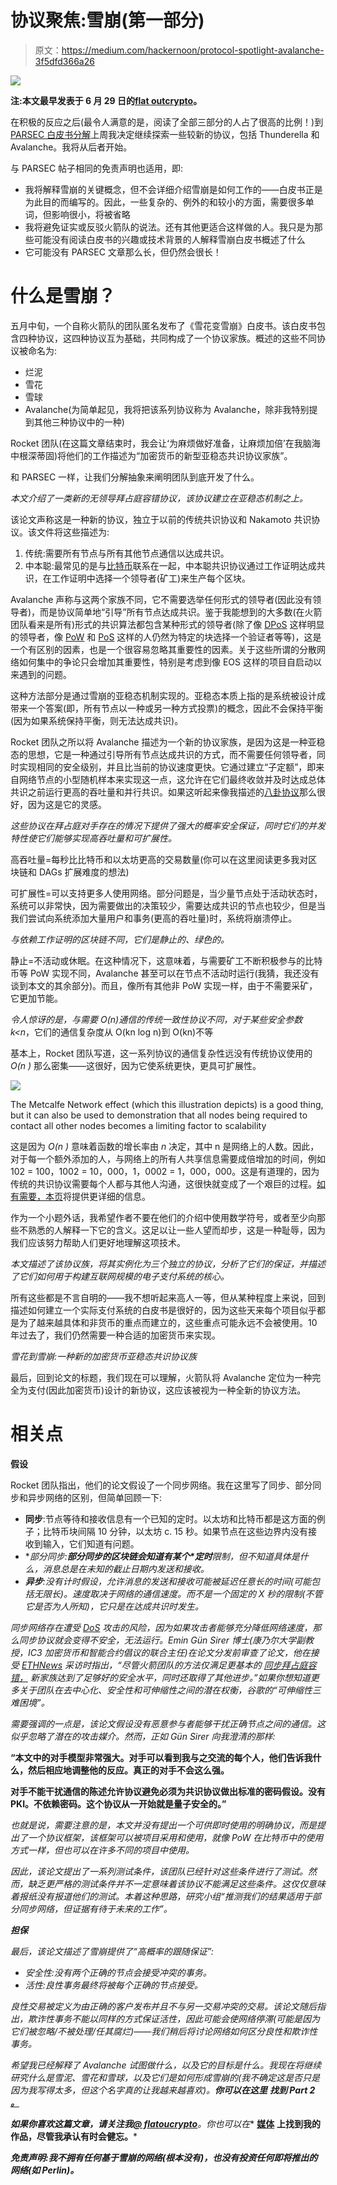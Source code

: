 # 协议聚焦:雪崩(第一部分)

> 原文：<https://medium.com/hackernoon/protocol-spotlight-avalanche-3f5dfd366a26>

![](img/4b1d2ae824eca492b0dc3fc8a3811eef.png)

**注:本文最早发表于 6 月 29 日的**[**flat outcrypto**](https://flatoutcrypto.com/home/avalancheprotocol)**。**

在积极的反应之后(最令人满意的是，阅读了全部三部分的人占了很高的比例！)到 [PARSEC 白皮书分解](https://flatoutcrypto.com/home/maidsafeparsecexplanation)上周我决定继续探索一些较新的协议，包括 Thunderella 和 Avalanche。我将从后者开始。

与 PARSEC 帖子相同的免责声明也适用，即:

*   我将解释雪崩的关键概念，但不会详细介绍雪崩是如何工作的——白皮书正是为此目的而编写的。因此，一些复杂的、例外的和较小的方面，需要很多单词，但影响很小，将被省略
*   我将避免证实或反驳火箭队的说法。还有其他更适合这样做的人。我只是为那些可能没有阅读白皮书的兴趣或技术背景的人解释雪崩白皮书概述了什么
*   它可能没有 PARSEC 文章那么长，但仍然会很长！

# 什么是雪崩？

五月中旬，一个自称火箭队的团队匿名发布了《雪花变雪崩》白皮书。该白皮书包含四种协议，这四种协议互为基础，共同构成了一个协议家族。概述的这些不同协议被命名为:

*   烂泥
*   雪花
*   雪球
*   Avalanche(为简单起见，我将把该系列协议称为 Avalanche，除非我特别提到其他三种协议中的一种)

Rocket 团队(在这篇文章结束时，我会让‘为麻烦做好准备，让麻烦加倍’在我脑海中根深蒂固)将他们的工作描述为“加密货币的新型亚稳态共识协议家族”。

和 PARSEC 一样，让我们分解抽象来阐明团队到底开发了什么。

*本文介绍了一类新的无领导拜占庭容错协议，该协议建立在亚稳态机制之上。*

该论文声称这是一种新的协议，独立于以前的传统共识协议和 Nakamoto 共识协议。该文件将这些描述为:

1.  传统:需要所有节点与所有其他节点通信以达成共识。
2.  中本聪:最常见的是与[比特币](https://hackernoon.com/tagged/bitcoin)联系在一起，中本聪共识协议通过工作证明达成共识，在工作证明中选择一个领导者(矿工)来生产每个区块。

Avalanche 声称与这两个家族不同，它不需要选举任何形式的领导者(因此没有领导者)，而是协议简单地“引导”所有节点达成共识。鉴于我能想到的大多数(在火箭团队看来是所有)形式的共识算法都包含某种形式的领导者(除了像 [DPoS](https://flatoutcrypto.com/home/introtodelegatedproofofstake) 这样明显的领导者，像 [PoW](https://flatoutcrypto.com/home/introtoproofofwork) 和 [PoS](https://flatoutcrypto.com/home/introproofofstake) 这样的人仍然为特定的块选择一个验证者等等)，这是一个有区别的因素，也是一个很容易忽略其重要性的因素。关于这些所谓的分散网络如何集中的争论只会增加其重要性，特别是考虑到像 EOS 这样的项目自启动以来遇到的问题。

这种方法部分是通过雪崩的亚稳态机制实现的。亚稳态本质上指的是系统被设计成带来一个答案(即，所有节点以一种或另一种方式投票)的概念，因此不会保持平衡(因为如果系统保持平衡，则无法达成共识)。

Rocket 团队之所以将 Avalanche 描述为一个新的协议家族，是因为这是一种亚稳态的思想，它是一种通过引导所有节点达成共识的方式，而不需要任何领导者，同时实现相同的安全级别，并且比当前的协议速度更快。它通过建立“子定额”，即来自网络节点的小型随机样本来实现这一点，这允许在它们最终收敛并及时达成总体共识之前运行更高的吞吐量和并行共识。如果这听起来像我描述的[八卦协议](https://flatoutcrypto.com/home/cryptointrovirtualvotingandhashgraph)那么很好，因为这是它的灵感。

*这些协议在拜占庭对手存在的情况下提供了强大的概率安全保证，同时它们的并发特性使它们能够实现高吞吐量和可扩展性。*

高吞吐量=每秒比比特币和以太坊更高的交易数量(你可以在这里阅读更多我对区块链和 DAGs 扩展难度的想法)

可扩展性=可以支持更多人使用网络。部分问题是，当少量节点处于活动状态时，系统可以非常快，因为需要做出的决策较少，需要达成共识的节点也较少，但是当我们尝试向系统添加大量用户和事务(更高的吞吐量)时，系统将崩溃停止。

*与依赖工作证明的区块链不同，它们是静止的、绿色的。*

静止=不活动或休眠。在这种情况下，这意味着，与需要矿工不断积极参与的比特币等 PoW 实现不同，Avalanche 甚至可以在节点不活动时运行(我猜，我还没有谈到本文的其余部分)。而且，像所有其他非 PoW 实现一样，由于不需要采矿，它更加节能。

*令人惊讶的是，与需要 O(n)通信的传统一致性协议不同，对于某些安全参数 k<n*，它们的通信复杂度从 O(kn log n)到 O(kn)不等

基本上，Rocket 团队写道，这一系列协议的通信复杂性远没有传统协议使用的 *O(n )* 那么密集——这很好，因为它使系统更快，更具可扩展性。

![](img/3ffb8dfbc7568715865d9b274e9cfe61.png)

The Metcalfe Network effect (which this illustration depicts) is a good thing, but it can also be used to demonstration that all nodes being required to contact all other nodes becomes a limiting factor to scalability

这是因为 *O(n )* 意味着函数的增长率由 *n* 决定，其中 n 是网络上的人数。因此，对于每一个额外添加的人，与网络上的所有人共享信息需要成倍增加的时间，例如 102 = 100，1002 = 10，000，1，0002 = 1，000，000。这是有道理的，因为传统的共识协议需要每个人都与其他人沟通，这很快就变成了一个艰巨的过程。[如有需要，本页](https://theagiledirector.com/article/2013/12/09/the-mathematics-of-agile-communication/)将提供更详细的信息。

作为一个小题外话，我希望作者不要在他们的介绍中使用数学符号，或者至少向那些不熟悉的人解释一下它的含义。这足以让一些人望而却步，这是一种耻辱，因为我们应该努力帮助人们更好地理解这项技术。

*本文描述了该协议族，将其实例化为三个独立的协议，分析了它们的保证，并描述了它们如何用于构建互联网规模的电子支付系统的核心。*

所有这些都是不言自明的——我不想听起来高人一等，但从某种程度上来说，回到描述如何建立一个实际支付系统的白皮书是很好的，因为这些天来每个项目似乎都是为了越来越具体和非货币的重点而建立的，这些重点可能永远不会被使用。10 年过去了，我们仍然需要一种合适的加密货币来实现。

*雪花到雪崩:一种新的加密货币亚稳态共识协议族*

最后，回到论文的标题，我们现在可以理解，火箭队将 Avalanche 定位为一种完全为支付(因此加密货币)设计的新协议，这应该被视为一种全新的协议方法。

# 相关点

**假设**

Rocket 团队指出，他们的论文假设了一个同步网络。我在这里写了同步、部分同步和异步网络的区别，但简单回顾一下:

*   **同步**:节点等待和接收信息有一个已知的定时。以太坊和比特币都是这方面的例子；比特币块间隔 10 分钟，以太坊 c. 15 秒。如果节点在这些边界内没有接收到输入，它们知道有问题。
*   **部分同步:**部分同步的区块链会知道有某个*定时**限制，但不知道具体是什么，消息总是在未知的截止日期内发送和接收。*
*   ***异步**:没有计时假设，允许消息的发送和接收可能被延迟任意长的时间(可能包括无限长)。速度取决于网络的通信速度。而不是一个固定的 X 秒的限制(不管它是否为人所知)，它只是在达成共识时发生。*

*同步网络存在遭受 [DoS](https://flatoutcrypto.com/home/cryptointrodenialofserviceattack) 攻击的风险，因为如果攻击者能够充分降低网络速度，那么同步协议就会变得不安全，无法运行。Emin Gün Sirer 博士(康乃尔大学副教授，IC3 加密货币和智能合约倡议的联合主任)在论文分发前审查了论文，他在接受 [ETHNews](https://www.ethnews.com/emin-guen-sirer-on-why-team-rockets-new-consensus-algorithms-are-legitimate-breakthroughs) 采访时指出，“尽管火箭团队的方法仅满足更基本的 [*同步拜占庭容错，*](https://eprint.iacr.org/2017/307.pdf) 新家族达到了足够好的安全水平，同时还取得了其他进步。”如果你想知道更多关于团队在去中心化、安全性和可伸缩性之间的潜在权衡，谷歌的“可伸缩性三难困境”。*

*需要强调的一点是，该论文假设没有恶意参与者能够干扰正确节点之间的通信。这似乎忽略了潜在的攻击媒介。然而，正如 Gün Sirer 向我澄清的那样:*

**“本文中的对手模型非常强大。对手可以看到我与之交流的每个人，他们告诉我什么，然后相应地调整他的反应。真正的对手不会这么强。**

**对手不能干扰通信的陈述允许协议避免必须为共识协议做出标准的密码假设。没有 PKI。不依赖密码。这个协议从一开始就是量子安全的。”**

*也就是说，需要注意的是，本文并没有提出一个可供即时使用的明确协议，而是提出了一个协议框架，该框架可以被项目采用和使用，就像 PoW 在比特币中的使用方式一样，但也可以在许多不同的项目中使用。*

*因此，该论文提出了一系列测试条件，该团队已经针对这些条件进行了测试。然而，缺乏更严格的测试条件并不一定意味着该协议不能满足这些条件。这仅仅意味着报纸没有报道他们的测试。本着这种思路，研究小组“推测我们的结果适用于部分同步网络，但证据有待于未来的工作”。*

***担保***

*最后，该论文描述了雪崩提供了“高概率的跟随保证”:*

*   *安全性:没有两个正确的节点会接受冲突的事务。*
*   *活性:良性事务最终将被每个正确的节点接受。*

*良性交易被定义为由正确的客户发布并且不与另一交易冲突的交易。该论文随后指出，欺诈性事务不能以同样的方式保证活性，因此可能会使网络停滞(可能是因为它们被忽略/不被处理/任其腐烂)——我们稍后将讨论网络如何区分良性和欺诈性事务。*

*希望我已经解释了 Avalanche 试图做什么，以及它的目标是什么。我现在将继续研究什么是雪泥、雪花和雪球，以及它们是如何形成雪崩的(我不确定这是否只是因为我写得太多，但这个名字真的让我越来越喜欢)。**你可以在这里** **找到 Part 2** [**。**](https://hackernoon.com/protocol-spotlight-avalanche-part-2-80cd4a530b6b)*

***如果你喜欢这篇文章，请关注我**[**@ flatoucrypto**](https://twitter.com/flatoutcrypto)**。你也可以在** [**媒体**](/@flatoutcrypto/) **上找到我的作品，尽管我承认有时会健忘。***

***免责声明:我不拥有任何基于雪崩的网络(根本没有)，也没有投资任何即将推出的网络(如 Perlin)。***